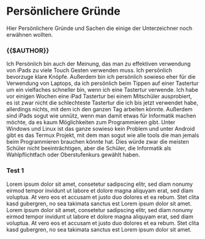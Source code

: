 # Persönlichere Gründe

Hier Persönlichere Gründe und Sachen die einige der Unterzeichner noch erwähnen wollten.

### {{$AUTHOR}}
Ich Persönlich bin auch der Meinung, das man zu effektiven verwendung von iPads zu viele Touch Gesten verwenden muss. Ich persönlich bevorzuge klare Knöpfe.
Außerdem bin ich persönlich sowieso eher für die Verwendung von Laptops, da ich persönlich beim Tippen auf einer Tastertur um ein vielfaches schneller bin, wenn ich eine Tastertur verwende. Ich habe vor einigen Wochen eine iPad Tastertur bei einem Mitschüler ausprobiert, es ist zwar nicht die schlechteste Tastertur die ich bis jetzt verwendet habe, allerdings nichts, mit dem ich den ganzen Tag arbeiten könnte. 
Außerdem sind iPads sogut wie unnütz, wenn man damit etwas für Informatik machen möchte, da es kaum Möglichkeiten zum Programmieren gibt. Unter Windows und Linux ist das ganze sowieso kein Problem und unter Android gibt es das Termux Projekt, mit dem man sogut wie alle tools die man jemals beim Programmieren brauchen könnte hat. Dies würde zwar die meisten Schüler nicht beeinträchtigen, aber die Schüler, die Informatik als Wahlpflichtfach oder Oberstufenkurs gewählt haben.

### Test 1
Lorem ipsum dolor sit amet, consetetur sadipscing elitr, sed diam nonumy eirmod tempor invidunt ut labore et dolore magna aliquyam erat, sed diam voluptua. At vero eos et accusam et justo duo dolores et ea rebum. Stet clita kasd gubergren, no sea takimata sanctus est Lorem ipsum dolor sit amet. Lorem ipsum dolor sit amet, consetetur sadipscing elitr, sed diam nonumy eirmod tempor invidunt ut labore et dolore magna aliquyam erat, sed diam voluptua. At vero eos et accusam et justo duo dolores et ea rebum. Stet clita kasd gubergren, no sea takimata sanctus est Lorem ipsum dolor sit amet.

